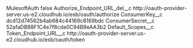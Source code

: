 <?xml version="1.0" encoding="UTF-8"?>
<CustomMetadata xmlns="http://soap.sforce.com/2006/04/metadata" xmlns:xsi="http://www.w3.org/2001/XMLSchema-instance" xmlns:xsd="http://www.w3.org/2001/XMLSchema">
    <label>MulesoftAuth</label>
    <protected>false</protected>
    <values>
        <field>Authorize_Endpoint_URL_del__c</field>
        <value xsi:type="xsd:string">http://oauth-provider-server.us-e2.cloudhub.io/esb/oauth/authorize</value>
    </values>
    <values>
        <field>ConsumerKey__c</field>
        <value xsi:type="xsd:string">dcd12d74562b4ab684c44169c8169bdc</value>
    </values>
    <values>
        <field>ConsumerSecret__c</field>
        <value xsi:type="xsd:string">52afaDB88F1C4e7f8cda0C94B8eAA3b2</value>
    </values>
    <values>
        <field>Default_Scopes__c</field>
        <value xsi:nil="true"/>
    </values>
    <values>
        <field>Token_Endpoint_URL__c</field>
        <value xsi:type="xsd:string">http://oauth-provider-server.us-e2.cloudhub.io/esb/oauth/token</value>
    </values>
</CustomMetadata>

